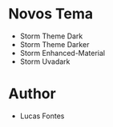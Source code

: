 # Novos Tema

- Storm Theme Dark
- Storm Theme Darker
- Storm Enhanced-Material
- Storm Uvadark

# Author

- Lucas Fontes
